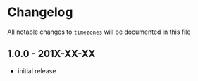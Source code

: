 # Changelog

All notable changes to `timezones` will be documented in this file

## 1.0.0 - 201X-XX-XX

- initial release
